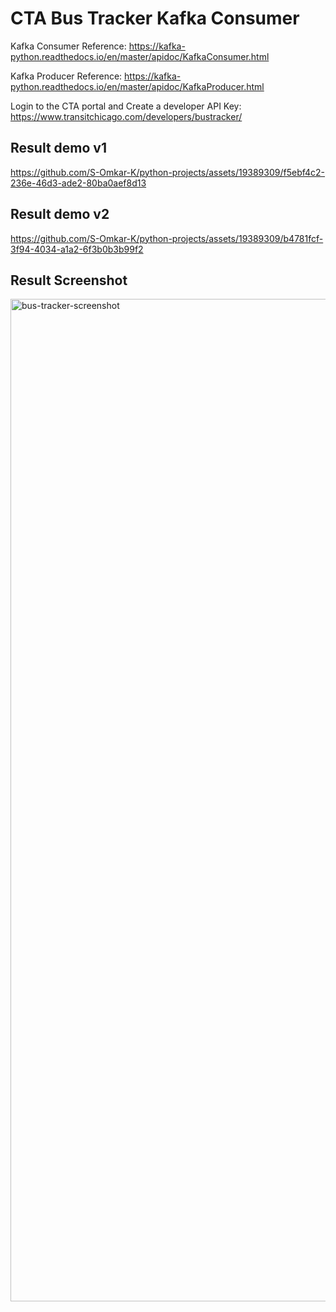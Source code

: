 # CTA Bus Tracker Kafka Consumer

Kafka Consumer Reference: 
https://kafka-python.readthedocs.io/en/master/apidoc/KafkaConsumer.html


Kafka Producer Reference: 
https://kafka-python.readthedocs.io/en/master/apidoc/KafkaProducer.html


Login to the CTA portal and Create a developer API Key: 
https://www.transitchicago.com/developers/bustracker/

## Result demo v1
https://github.com/S-Omkar-K/python-projects/assets/19389309/f5ebf4c2-236e-46d3-ade2-80ba0aef8d13

## Result demo v2
https://github.com/S-Omkar-K/python-projects/assets/19389309/b4781fcf-3f94-4034-a1a2-6f3b0b3b99f2


## Result Screenshot
<img width="1604" alt="bus-tracker-screenshot" src="https://github.com/S-Omkar-K/python-projects/assets/19389309/6623bf8a-5f57-4f8a-9798-5d6cdd9e7584">

